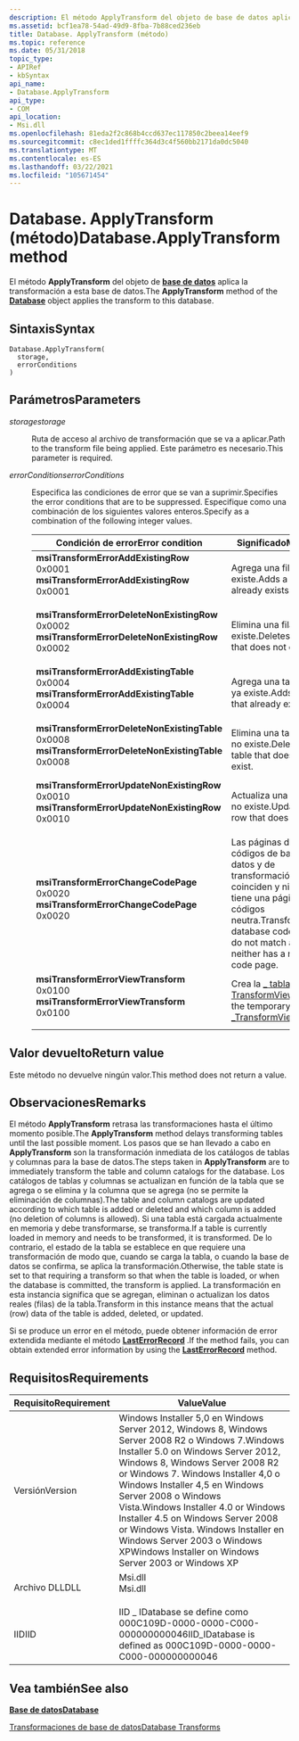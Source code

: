```yaml
---
description: El método ApplyTransform del objeto de base de datos aplica la transformación a esta base de datos.
ms.assetid: bcf1ea78-54ad-49d9-8fba-7b88ced236eb
title: Database. ApplyTransform (método)
ms.topic: reference
ms.date: 05/31/2018
topic_type:
- APIRef
- kbSyntax
api_name:
- Database.ApplyTransform
api_type:
- COM
api_location:
- Msi.dll
ms.openlocfilehash: 81eda2f2c868b4ccd637ec117850c2beea14eef9
ms.sourcegitcommit: c8ec1ded1ffffc364d3c4f560bb2171da0dc5040
ms.translationtype: MT
ms.contentlocale: es-ES
ms.lasthandoff: 03/22/2021
ms.locfileid: "105671454"
---
```

# <a name="databaseapplytransform-method"></a><span data-ttu-id="7c8fa-103">Database. ApplyTransform (método)</span><span class="sxs-lookup"><span data-stu-id="7c8fa-103">Database.ApplyTransform method</span></span>

<span data-ttu-id="7c8fa-104">El método **ApplyTransform** del objeto de [**base de datos**](database-object.md) aplica la transformación a esta base de datos.</span><span class="sxs-lookup"><span data-stu-id="7c8fa-104">The **ApplyTransform** method of the [**Database**](database-object.md) object applies the transform to this database.</span></span>

## <a name="syntax"></a><span data-ttu-id="7c8fa-105">Sintaxis</span><span class="sxs-lookup"><span data-stu-id="7c8fa-105">Syntax</span></span>


```JScript
Database.ApplyTransform(
  storage,
  errorConditions
)
```



## <a name="parameters"></a><span data-ttu-id="7c8fa-106">Parámetros</span><span class="sxs-lookup"><span data-stu-id="7c8fa-106">Parameters</span></span>

<dl> <dt>

<span data-ttu-id="7c8fa-107">*storage*</span><span class="sxs-lookup"><span data-stu-id="7c8fa-107">*storage*</span></span> 
</dt> <dd>

<span data-ttu-id="7c8fa-108">Ruta de acceso al archivo de transformación que se va a aplicar.</span><span class="sxs-lookup"><span data-stu-id="7c8fa-108">Path to the transform file being applied.</span></span> <span data-ttu-id="7c8fa-109">Este parámetro es necesario.</span><span class="sxs-lookup"><span data-stu-id="7c8fa-109">This parameter is required.</span></span>

</dd> <dt>

<span data-ttu-id="7c8fa-110">*errorConditions*</span><span class="sxs-lookup"><span data-stu-id="7c8fa-110">*errorConditions*</span></span> 
</dt> <dd>

<span data-ttu-id="7c8fa-111">Especifica las condiciones de error que se van a suprimir.</span><span class="sxs-lookup"><span data-stu-id="7c8fa-111">Specifies the error conditions that are to be suppressed.</span></span> <span data-ttu-id="7c8fa-112">Especifique como una combinación de los siguientes valores enteros.</span><span class="sxs-lookup"><span data-stu-id="7c8fa-112">Specify as a combination of the following integer values.</span></span>



| <span data-ttu-id="7c8fa-113">Condición de error</span><span class="sxs-lookup"><span data-stu-id="7c8fa-113">Error condition</span></span>                                                                                                                                                                                                                                                                                                                                                  | <span data-ttu-id="7c8fa-114">Significado</span><span class="sxs-lookup"><span data-stu-id="7c8fa-114">Meaning</span></span>                                                                                        |
|------------------------------------------------------------------------------------------------------------------------------------------------------------------------------------------------------------------------------------------------------------------------------------------------------------------------------------------------------------------|------------------------------------------------------------------------------------------------|
| <span id="msiTransformErrorAddExistingRow"></span><span id="msitransformerroraddexistingrow"></span><span id="MSITRANSFORMERRORADDEXISTINGROW"></span><dl> <span data-ttu-id="7c8fa-115"><dt>**msiTransformErrorAddExistingRow**</dt> <dt>0x0001</dt></span><span class="sxs-lookup"><span data-stu-id="7c8fa-115"><dt>**msiTransformErrorAddExistingRow**</dt> <dt>0x0001</dt></span></span> </dl>                                 | <span data-ttu-id="7c8fa-116">Agrega una fila que ya existe.</span><span class="sxs-lookup"><span data-stu-id="7c8fa-116">Adds a row that already exists.</span></span><br/>                                                     |
| <span id="msiTransformErrorDeleteNonExistingRow"></span><span id="msitransformerrordeletenonexistingrow"></span><span id="MSITRANSFORMERRORDELETENONEXISTINGROW"></span><dl> <span data-ttu-id="7c8fa-117"><dt>**msiTransformErrorDeleteNonExistingRow**</dt> <dt>0x0002</dt></span><span class="sxs-lookup"><span data-stu-id="7c8fa-117"><dt>**msiTransformErrorDeleteNonExistingRow**</dt> <dt>0x0002</dt></span></span> </dl>         | <span data-ttu-id="7c8fa-118">Elimina una fila que no existe.</span><span class="sxs-lookup"><span data-stu-id="7c8fa-118">Deletes a row that does not exist.</span></span><br/>                                                  |
| <span id="msiTransformErrorAddExistingTable"></span><span id="msitransformerroraddexistingtable"></span><span id="MSITRANSFORMERRORADDEXISTINGTABLE"></span><dl> <span data-ttu-id="7c8fa-119"><dt>**msiTransformErrorAddExistingTable**</dt> <dt>0x0004</dt></span><span class="sxs-lookup"><span data-stu-id="7c8fa-119"><dt>**msiTransformErrorAddExistingTable**</dt> <dt>0x0004</dt></span></span> </dl>                         | <span data-ttu-id="7c8fa-120">Agrega una tabla que ya existe.</span><span class="sxs-lookup"><span data-stu-id="7c8fa-120">Adds a table that already exists.</span></span><br/>                                                   |
| <span id="msiTransformErrorDeleteNonExistingTable"></span><span id="msitransformerrordeletenonexistingtable"></span><span id="MSITRANSFORMERRORDELETENONEXISTINGTABLE"></span><dl> <span data-ttu-id="7c8fa-121"><dt>**msiTransformErrorDeleteNonExistingTable**</dt> <dt>0x0008</dt></span><span class="sxs-lookup"><span data-stu-id="7c8fa-121"><dt>**msiTransformErrorDeleteNonExistingTable**</dt> <dt>0x0008</dt></span></span> </dl> | <span data-ttu-id="7c8fa-122">Elimina una tabla que no existe.</span><span class="sxs-lookup"><span data-stu-id="7c8fa-122">Deletes a table that does not exist.</span></span><br/>                                                |
| <span id="msiTransformErrorUpdateNonExistingRow"></span><span id="msitransformerrorupdatenonexistingrow"></span><span id="MSITRANSFORMERRORUPDATENONEXISTINGROW"></span><dl> <span data-ttu-id="7c8fa-123"><dt>**msiTransformErrorUpdateNonExistingRow**</dt> <dt>0x0010</dt></span><span class="sxs-lookup"><span data-stu-id="7c8fa-123"><dt>**msiTransformErrorUpdateNonExistingRow**</dt> <dt>0x0010</dt></span></span> </dl>         | <span data-ttu-id="7c8fa-124">Actualiza una fila que no existe.</span><span class="sxs-lookup"><span data-stu-id="7c8fa-124">Updates a row that does not exist.</span></span><br/>                                                  |
| <span id="msiTransformErrorChangeCodePage"></span><span id="msitransformerrorchangecodepage"></span><span id="MSITRANSFORMERRORCHANGECODEPAGE"></span><dl> <span data-ttu-id="7c8fa-125"><dt>**msiTransformErrorChangeCodePage**</dt> <dt>0x0020</dt></span><span class="sxs-lookup"><span data-stu-id="7c8fa-125"><dt>**msiTransformErrorChangeCodePage**</dt> <dt>0x0020</dt></span></span> </dl>                                 | <span data-ttu-id="7c8fa-126">Las páginas de códigos de base de datos y de transformación no coinciden y ninguna tiene una página de códigos neutra.</span><span class="sxs-lookup"><span data-stu-id="7c8fa-126">Transform and database code pages do not match and neither has a neutral code page.</span></span><br/> |
| <span id="msiTransformErrorViewTransform"></span><span id="msitransformerrorviewtransform"></span><span id="MSITRANSFORMERRORVIEWTRANSFORM"></span><dl> <span data-ttu-id="7c8fa-127"><dt>**msiTransformErrorViewTransform**</dt> <dt>0x0100</dt></span><span class="sxs-lookup"><span data-stu-id="7c8fa-127"><dt>**msiTransformErrorViewTransform**</dt> <dt>0x0100</dt></span></span> </dl>                                     | <span data-ttu-id="7c8fa-128">Crea la [ \_ tabla temporal TransformView](-transformview-table.md).</span><span class="sxs-lookup"><span data-stu-id="7c8fa-128">Creates the temporary [\_TransformView table](-transformview-table.md).</span></span><br/>            |



 

</dd> </dl>

## <a name="return-value"></a><span data-ttu-id="7c8fa-129">Valor devuelto</span><span class="sxs-lookup"><span data-stu-id="7c8fa-129">Return value</span></span>

<span data-ttu-id="7c8fa-130">Este método no devuelve ningún valor.</span><span class="sxs-lookup"><span data-stu-id="7c8fa-130">This method does not return a value.</span></span>

## <a name="remarks"></a><span data-ttu-id="7c8fa-131">Observaciones</span><span class="sxs-lookup"><span data-stu-id="7c8fa-131">Remarks</span></span>

<span data-ttu-id="7c8fa-132">El método **ApplyTransform** retrasa las transformaciones hasta el último momento posible.</span><span class="sxs-lookup"><span data-stu-id="7c8fa-132">The **ApplyTransform** method delays transforming tables until the last possible moment.</span></span> <span data-ttu-id="7c8fa-133">Los pasos que se han llevado a cabo en **ApplyTransform** son la transformación inmediata de los catálogos de tablas y columnas para la base de datos.</span><span class="sxs-lookup"><span data-stu-id="7c8fa-133">The steps taken in **ApplyTransform** are to immediately transform the table and column catalogs for the database.</span></span> <span data-ttu-id="7c8fa-134">Los catálogos de tablas y columnas se actualizan en función de la tabla que se agrega o se elimina y la columna que se agrega (no se permite la eliminación de columnas).</span><span class="sxs-lookup"><span data-stu-id="7c8fa-134">The table and column catalogs are updated according to which table is added or deleted and which column is added (no deletion of columns is allowed).</span></span> <span data-ttu-id="7c8fa-135">Si una tabla está cargada actualmente en memoria y debe transformarse, se transforma.</span><span class="sxs-lookup"><span data-stu-id="7c8fa-135">If a table is currently loaded in memory and needs to be transformed, it is transformed.</span></span> <span data-ttu-id="7c8fa-136">De lo contrario, el estado de la tabla se establece en que requiere una transformación de modo que, cuando se carga la tabla, o cuando la base de datos se confirma, se aplica la transformación.</span><span class="sxs-lookup"><span data-stu-id="7c8fa-136">Otherwise, the table state is set to that requiring a transform so that when the table is loaded, or when the database is committed, the transform is applied.</span></span> <span data-ttu-id="7c8fa-137">La transformación en esta instancia significa que se agregan, eliminan o actualizan los datos reales (filas) de la tabla.</span><span class="sxs-lookup"><span data-stu-id="7c8fa-137">Transform in this instance means that the actual (row) data of the table is added, deleted, or updated.</span></span>

<span data-ttu-id="7c8fa-138">Si se produce un error en el método, puede obtener información de error extendida mediante el método [**LastErrorRecord**](installer-lasterrorrecord.md) .</span><span class="sxs-lookup"><span data-stu-id="7c8fa-138">If the method fails, you can obtain extended error information by using the [**LastErrorRecord**](installer-lasterrorrecord.md) method.</span></span>

## <a name="requirements"></a><span data-ttu-id="7c8fa-139">Requisitos</span><span class="sxs-lookup"><span data-stu-id="7c8fa-139">Requirements</span></span>



| <span data-ttu-id="7c8fa-140">Requisito</span><span class="sxs-lookup"><span data-stu-id="7c8fa-140">Requirement</span></span> | <span data-ttu-id="7c8fa-141">Value</span><span class="sxs-lookup"><span data-stu-id="7c8fa-141">Value</span></span> |
|--------------------|---------------------------------------------------------------------------------------------------------------------------------------------------------------------------------------------------------------------------------------------------------|
| <span data-ttu-id="7c8fa-142">Versión</span><span class="sxs-lookup"><span data-stu-id="7c8fa-142">Version</span></span><br/> | <span data-ttu-id="7c8fa-143">Windows Installer 5,0 en Windows Server 2012, Windows 8, Windows Server 2008 R2 o Windows 7.</span><span class="sxs-lookup"><span data-stu-id="7c8fa-143">Windows Installer 5.0 on Windows Server 2012, Windows 8, Windows Server 2008 R2 or Windows 7.</span></span> <span data-ttu-id="7c8fa-144">Windows Installer 4,0 o Windows Installer 4,5 en Windows Server 2008 o Windows Vista.</span><span class="sxs-lookup"><span data-stu-id="7c8fa-144">Windows Installer 4.0 or Windows Installer 4.5 on Windows Server 2008 or Windows Vista.</span></span> <span data-ttu-id="7c8fa-145">Windows Installer en Windows Server 2003 o Windows XP</span><span class="sxs-lookup"><span data-stu-id="7c8fa-145">Windows Installer on Windows Server 2003 or Windows XP</span></span><br/> |
| <span data-ttu-id="7c8fa-146">Archivo DLL</span><span class="sxs-lookup"><span data-stu-id="7c8fa-146">DLL</span></span><br/>     | <dl> <span data-ttu-id="7c8fa-147"><dt>Msi.dll</dt></span><span class="sxs-lookup"><span data-stu-id="7c8fa-147"><dt>Msi.dll</dt></span></span> </dl>                                                                                                                                                                      |
| <span data-ttu-id="7c8fa-148">IID</span><span class="sxs-lookup"><span data-stu-id="7c8fa-148">IID</span></span><br/>     | <span data-ttu-id="7c8fa-149">IID \_ IDatabase se define como 000C109D-0000-0000-C000-000000000046</span><span class="sxs-lookup"><span data-stu-id="7c8fa-149">IID\_IDatabase is defined as 000C109D-0000-0000-C000-000000000046</span></span><br/>                                                                                                                                                                            |



## <a name="see-also"></a><span data-ttu-id="7c8fa-150">Vea también</span><span class="sxs-lookup"><span data-stu-id="7c8fa-150">See also</span></span>

<dl> <dt>

[<span data-ttu-id="7c8fa-151">**Base de datos**</span><span class="sxs-lookup"><span data-stu-id="7c8fa-151">**Database**</span></span>](database-object.md)
</dt> <dt>

[<span data-ttu-id="7c8fa-152">Transformaciones de base de datos</span><span class="sxs-lookup"><span data-stu-id="7c8fa-152">Database Transforms</span></span>](database-transforms.md)
</dt> </dl>

 

 




